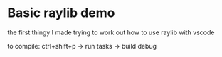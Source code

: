 # Basic raylib demo

the first thingy I made trying to work out how to use raylib with vscode

to compile: ctrl+shift+p -> run tasks -> build debug
